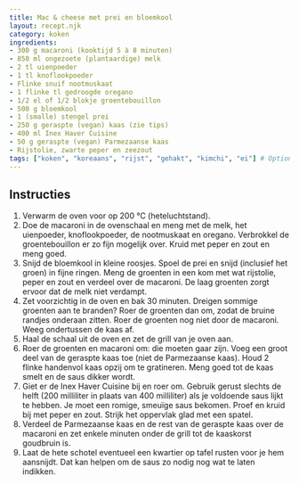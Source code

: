 ```yaml
---
title: Mac & cheese met prei en bloemkool
layout: recept.njk
category: koken
ingredients:
- 300 g macaroni (kooktijd 5 à 8 minuten)
- 850 ml ongezoete (plantaardige) melk
- 2 tl uienpoeder
- 1 tl knoflookpoeder
- Flinke snuif nootmuskaat
- 1 flinke tl gedroogde oregano
- 1/2 el of 1/2 blokje groentebouillon
- 500 g bloemkool
- 1 (smalle) stengel prei
- 250 g geraspte (vegan) kaas (zie tips)
- 400 ml Inex Haver Cuisine
- 50 g geraspte (vegan) Parmezaanse kaas
- Rijstolie, zwarte peper en zeezout
tags: ["koken", "koreaans", "rijst", "gehakt", "kimchi", "ei"] # Optioneel
---
```


## Instructies

1. Verwarm de oven voor op 200 °C (heteluchtstand).
2. Doe de macaroni in de ovenschaal en meng met de melk, het uienpoeder, knoflookpoeder, de nootmuskaat en oregano. Verbrokkel de groentebouillon er zo fijn mogelijk over. Kruid met peper en zout en meng goed.
3. Snijd de bloemkool in kleine roosjes. Spoel de prei en snijd (inclusief het groen) in fijne ringen. Meng de groenten in een kom met wat rijstolie, peper en zout en verdeel over de macaroni. De laag groenten zorgt ervoor dat de melk niet verdampt.
4. Zet voorzichtig in de oven en bak 30 minuten. Dreigen sommige groenten aan te branden? Roer de groenten dan om, zodat de bruine randjes onderaan zitten. Roer de groenten nog niet door de macaroni. Weeg ondertussen de kaas af.
5. Haal de schaal uit de oven en zet de grill van je oven aan.
6. Roer de groenten en macaroni om: die moeten gaar zijn. Voeg een groot deel van de geraspte kaas toe (niet de Parmezaanse kaas). Houd 2 flinke handenvol kaas opzij om te gratineren. Meng goed tot de kaas smelt en de saus dikker wordt.
7. Giet er de Inex Haver Cuisine bij en roer om. Gebruik gerust slechts de helft (200 milliliter in plaats van 400 milliliter) als je voldoende saus lijkt te hebben. Je moet een romige, smeuïge saus bekomen. Proef en kruid bij met peper en zout. Strijk het oppervlak glad met een spatel.
8. Verdeel de Parmezaanse kaas en de rest van de geraspte kaas over de macaroni en zet enkele minuten onder de grill tot de kaaskorst goudbruin is.
9. Laat de hete schotel eventueel een kwartier op tafel rusten voor je hem aansnijdt. Dat kan helpen om de saus zo nodig nog wat te laten indikken.